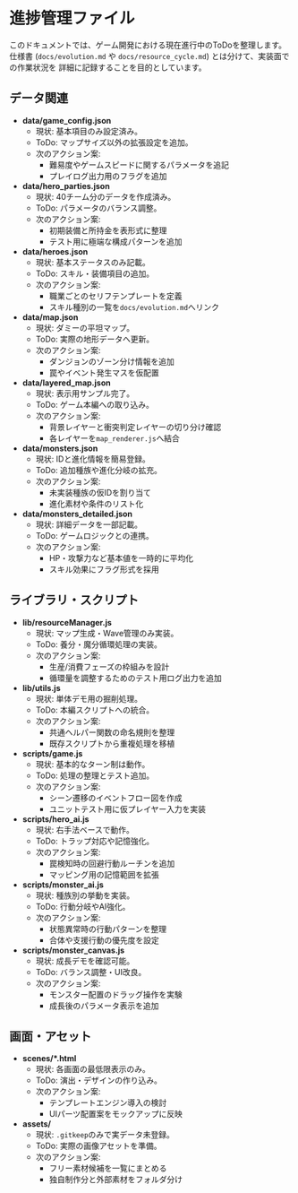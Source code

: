 # 進捗管理ファイル

このドキュメントでは、ゲーム開発における現在進行中のToDoを整理します。仕様書
(`docs/evolution.md` や `docs/resource_cycle.md`) とは分けて、実装面での作業状況を
詳細に記録することを目的としています。

## データ関連

- **data/game_config.json**
  - 現状: 基本項目のみ設定済み。
  - ToDo: マップサイズ以外の拡張設定を追加。
  - 次のアクション案:
    - 難易度やゲームスピードに関するパラメータを追記
    - プレイログ出力用のフラグを追加
- **data/hero_parties.json**
  - 現状: 40チーム分のデータを作成済み。
  - ToDo: パラメータのバランス調整。
  - 次のアクション案:
    - 初期装備と所持金を表形式に整理
    - テスト用に極端な構成パターンを追加
- **data/heroes.json**
  - 現状: 基本ステータスのみ記載。
  - ToDo: スキル・装備項目の追加。
  - 次のアクション案:
    - 職業ごとのセリフテンプレートを定義
    - スキル種別の一覧を`docs/evolution.md`へリンク
- **data/map.json**
  - 現状: ダミーの平坦マップ。
  - ToDo: 実際の地形データへ更新。
  - 次のアクション案:
    - ダンジョンのゾーン分け情報を追加
    - 罠やイベント発生マスを仮配置
- **data/layered_map.json**
  - 現状: 表示用サンプル完了。
  - ToDo: ゲーム本編への取り込み。
  - 次のアクション案:
    - 背景レイヤーと衝突判定レイヤーの切り分け確認
    - 各レイヤーを`map_renderer.js`へ結合
- **data/monsters.json**
  - 現状: IDと進化情報を簡易登録。
  - ToDo: 追加種族や進化分岐の拡充。
  - 次のアクション案:
    - 未実装種族の仮IDを割り当て
    - 進化素材や条件のリスト化
- **data/monsters_detailed.json**
  - 現状: 詳細データを一部記載。
  - ToDo: ゲームロジックとの連携。
  - 次のアクション案:
    - HP・攻撃力など基本値を一時的に平均化
    - スキル効果にフラグ形式を採用

## ライブラリ・スクリプト

- **lib/resourceManager.js**
  - 現状: マップ生成・Wave管理のみ実装。
  - ToDo: 養分・魔分循環処理の実装。
  - 次のアクション案:
    - 生産/消費フェーズの枠組みを設計
    - 循環量を調整するためのテスト用ログ出力を追加
- **lib/utils.js**
  - 現状: 単体デモ用の掘削処理。
  - ToDo: 本編スクリプトへの統合。
  - 次のアクション案:
    - 共通ヘルパー関数の命名規則を整理
    - 既存スクリプトから重複処理を移植
- **scripts/game.js**
  - 現状: 基本的なターン制は動作。
  - ToDo: 処理の整理とテスト追加。
  - 次のアクション案:
    - シーン遷移のイベントフロー図を作成
    - ユニットテスト用に仮プレイヤー入力を実装
- **scripts/hero_ai.js**
  - 現状: 右手法ベースで動作。
  - ToDo: トラップ対応や記憶強化。
  - 次のアクション案:
    - 罠検知時の回避行動ルーチンを追加
    - マッピング用の記憶範囲を拡張
- **scripts/monster_ai.js**
  - 現状: 種族別の挙動を実装。
  - ToDo: 行動分岐やAI強化。
  - 次のアクション案:
    - 状態異常時の行動パターンを整理
    - 合体や支援行動の優先度を設定
- **scripts/monster_canvas.js**
  - 現状: 成長デモを確認可能。
  - ToDo: バランス調整・UI改良。
  - 次のアクション案:
    - モンスター配置のドラッグ操作を実験
    - 成長後のパラメータ表示を追加

## 画面・アセット

- **scenes/*.html**
  - 現状: 各画面の最低限表示のみ。
  - ToDo: 演出・デザインの作り込み。
  - 次のアクション案:
    - テンプレートエンジン導入の検討
    - UIパーツ配置案をモックアップに反映
- **assets/**
  - 現状: `.gitkeep`のみで実データ未登録。
  - ToDo: 実際の画像アセットを準備。
  - 次のアクション案:
    - フリー素材候補を一覧にまとめる
    - 独自制作分と外部素材をフォルダ分け

